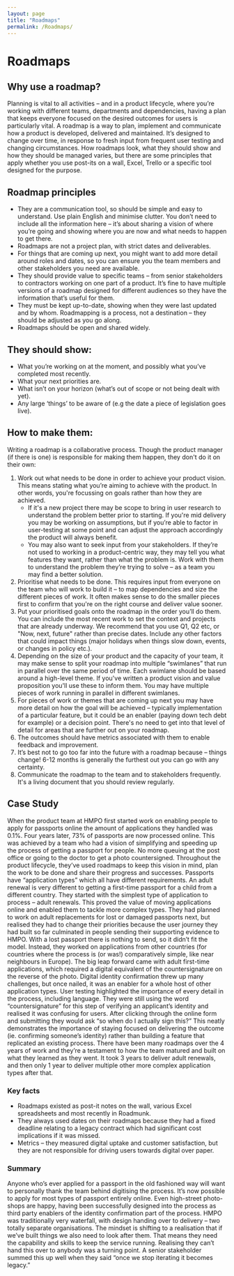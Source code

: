```yaml
---
layout: page
title: "Roadmaps"
permalink: /Roadmaps/
---
```

# Roadmaps
## Why use a roadmap?
Planning is vital to all activities – and in a product lifecycle, where you’re working with different teams, departments and dependencies, having a plan that keeps everyone focused on the desired outcomes for users is particularly vital.
A roadmap is a way to plan, implement and communicate how a product is developed, delivered and maintained. It’s designed to change over time, in response to fresh input from frequent user testing and changing circumstances.
How roadmaps look, what they should show and how they should be managed varies, but there are some principles that apply whether you use post-its on a wall, Excel, Trello or a specific tool designed for the purpose.
## Roadmap principles
* They are a communication tool, so should be simple and easy to understand. Use plain English and minimise clutter. You don’t need to include all the information here – it’s about sharing a vision of where you’re going and showing where you are now and what needs to happen to get there.
* Roadmaps are not a project plan, with strict dates and deliverables.
* For things that are coming up next, you might want to add more detail around roles and dates, so you can ensure you the team members and other stakeholders you need are available.
* They should provide value to specific teams – from senior stakeholders to contractors working on one part of a product. It’s fine to have multiple versions of a roadmap designed for different audiences so they have the information that’s useful for them.
* They must be kept up-to-date, showing when they were last updated and by whom. Roadmapping is a process, not a destination – they should be adjusted as you go along.
* Roadmaps should be open and shared widely.

## They should show:
* What you’re working on at the moment, and possibly what you’ve completed most recently.
* What your next priorities are.
* What isn’t on your horizon (what’s out of scope or not being dealt with yet).
* Any large ‘things’ to be aware of (e.g the date a piece of legislation goes live).
## How to make them:
Writing a roadmap is a collaborative process. Though the product manager (if there is one) is responsible for making them happen, they don't do it on their own:
1. Work out what needs to be done in order to achieve your product vision. This means stating what you’re aiming to achieve with the product. In other words, you're focussing on goals rather than how they are achieved.
    * If it's a new project there may be scope to bring in user research to understand the problem better prior to starting. If you're mid delivery you may be working on assumptions, but if you’re able to factor in user-testing at some point and can adjust the approach accordingly the product will always benefit.
    * You may also want to seek input from your stakeholders. If they’re not used to working in a product-centric way, they may tell you what features they want, rather than what the problem is. Work with them to understand the problem they’re trying to solve – as a team you may find a better solution.
1. Prioritise what needs to be done. This requires input from everyone on the team who will work to build it  – to map dependencies and size the different pieces of work. It often makes sense to do the smaller pieces first to confirm that you're on the right course and deliver value sooner.
1. Put your prioritised goals onto the roadmap in the order you’ll do them. You can include the most recent work to set the context and projects that are already underway. We recommend that you use Q1, Q2 etc, or "Now, next, future" rather than precise dates. Include any other factors that could impact things (major holidays when things slow down, events, or changes in policy etc.).
1. Depending on the size of your product and the capacity of your team, it may make sense to split your roadmap into multiple “swimlanes” that run in parallel over the same period of time. Each swimlane should be based around a high-level theme. If you've written a product vision and value proposition you'll use these to inform them. You may have multiple pieces of work running in parallel in different swimlanes.
1. For pieces of work or themes that are coming up next you may have more detail on how the goal will be achieved – typically implementation of a particular feature, but it could be an enabler (paying down tech debt for example) or a decision point. There's no need to get into that level of detail for areas that are further out on your roadmap.
1. The outcomes should have metrics associated with them to enable feedback and improvement.
1. It’s best not to go too far into the future with a roadmap because – things change!  6-12 months is generally the furthest out you can go with any certainty.
1. Communicate the roadmap to the team and to stakeholders frequently. It's a living document that you should review regularly.

## Case Study
When the product team at HMPO first started work on enabling people to apply for passports online the amount of applications they handled was  0.1%. Four years later, 73% of passports are now processed online.
This was achieved by a team who had a vision of simplifying and speeding up the process of getting a passport for people. No more queuing at the post office or going to the doctor to get a photo countersigned. Throughout the product lifecycle, they’ve used roadmaps to keep this vision in mind, plan the work to be done and share their progress and successes.
Passports have “application types” which all have different requirements. An adult renewal is very different to getting a first-time passport for a child from a different country. They started with the simplest type of application to process – adult renewals. This proved the value of moving applications online and enabled them to tackle more complex types.
They had planned to work on adult replacements for lost or damaged passports next, but realised they had to change their priorities because the user journey they had built so far culminated in people sending their supporting evidence to HMPO. With a lost passport there is nothing to send, so it didn’t fit the model. Instead, they worked on applications from other countries (for countries where the process is (or was!) comparatively simple, like near neighbours in Europe).
The big leap forward came with adult first-time applications, which required a digital equivalent of the countersignature on the reverse of the photo. Digital identity confirmation threw up many challenges, but once nailed, it was an enabler for a whole host of other application types. User testing highlighted the importance of every detail in the process, including language. They were still using the word “countersignature” for this step of verifying an applicant’s identity and realised it was confusing for users. After clicking through the online form and submitting they would ask “so when do I actually sign this?” This neatly demonstrates the importance of staying focused on delivering the outcome (ie. confirming someone’s identity) rather than building a feature that replicated an existing process.
There have been many roadmaps over the 4 years of work and they’re a testament to how the team matured and built on what they learned as they went. It took 3 years to deliver adult renewals, and then only 1 year to deliver multiple other more complex application types after that.
### Key facts
* Roadmaps existed as post-it notes on the wall, various Excel spreadsheets and most recently in Roadmunk.
* They always used dates on their roadmaps because they had a fixed deadline relating to a legacy contract which had significant cost implications if it was missed.
* Metrics  – they measured digital uptake and customer satisfaction, but they are not responsible for driving users towards digital over paper.
### Summary
Anyone who’s ever applied for a passport in the old fashioned way will want to personally thank the team behind digitising the process. It’s now possible to apply for most types of passport entirely online. Even high-street photo-shops are happy, having been successfully designed into the process as third party enablers of the identity confirmation part of the process. HMPO was traditionally very waterfall, with design handing over to delivery – two totally separate organisations. The mindset is shifting to a realisation that if we’ve built things we also need to look after them. That means they need the capability and skills to keep the service running. Realising they can’t hand this over to anybody was a turning point. A senior stakeholder summed this up well when they said “once we stop iterating it becomes legacy.”
